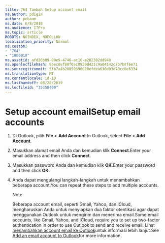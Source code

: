 ```yaml
---
title: 764 Tambah Setup account email
ms.author: pdigia
author: pebaum
ms.date: 6/8/2018
ms.audience: ITPro
ms.topic: article
ROBOTS: NOINDEX, NOFOLLOW
localization_priority: Normal
ms.custom:
- "764"
- "1800018"
ms.assetid: afd20b89-09e9-4746-ac16-e282382dd948
ms.openlocfilehash: 9aec8ef80f0ac8929d421c9a04142c7b7b8f6e71
ms.sourcegitcommit: 5fb7a4b28859690020efdea630d03e70cc0e6334
ms.translationtype: MT
ms.contentlocale: id-ID
ms.lasthandoff: 06/28/2019
ms.locfileid: "35358400"
---
```

# <a name="setup-email-accounts"></a><span data-ttu-id="aacae-102">Setup account email</span><span class="sxs-lookup"><span data-stu-id="aacae-102">Setup email accounts</span></span>

1. <span data-ttu-id="aacae-103">Di Outlook, pilih **File** \> **Add Account**.</span><span class="sxs-lookup"><span data-stu-id="aacae-103">In Outlook, select **File** \> **Add Account**.</span></span>

2. <span data-ttu-id="aacae-104">Masukkan alamat email Anda dan kemudian klik **Connect**.</span><span class="sxs-lookup"><span data-stu-id="aacae-104">Enter your email address and then click **Connect**.</span></span>

3. <span data-ttu-id="aacae-105">Masukkan password Anda dan kemudian klik **OK**.</span><span class="sxs-lookup"><span data-stu-id="aacae-105">Enter your password and then click **OK**.</span></span>

4. <span data-ttu-id="aacae-106">Anda dapat mengulangi langkah-langkah untuk menambahkan beberapa account.</span><span class="sxs-lookup"><span data-stu-id="aacae-106">You can repeat these steps to add multiple accounts.</span></span>

    > [!NOTE]
    > <span data-ttu-id="aacae-107">Beberapa account email, seperti Gmail, Yahoo, dan iCloud, mengharuskan Anda untuk menyiapkan dua faktor otentikasi agar dapat menggunakan Outlook untuk mengirim dan menerima email.</span><span class="sxs-lookup"><span data-stu-id="aacae-107">Some email accounts, like Gmail, Yahoo, and iCloud, require you to set up two-factor authentication in order to use Outlook to send and receive email.</span></span> <span data-ttu-id="aacae-108">Lihat [menambahkan account email ke Outlook](https://support.office.com/article/6e27792a-9267-4aa4-8bb6-c84ef146101b.aspx)untuk informasi lebih lanjut.</span><span class="sxs-lookup"><span data-stu-id="aacae-108">See [Add an email account to Outlook](https://support.office.com/article/6e27792a-9267-4aa4-8bb6-c84ef146101b.aspx)for more information.</span></span>
  